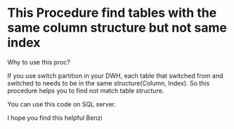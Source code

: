 # This Procedure find tables with the same column structure but not same index

Why to use this proc?

If you use switch partition in your DWH, each table that switched from and switched to needs to be in the same structure(Column, Index).
So this procedure helps you to find not match table structure.


You can use this code on SQL server.


I hope you find this helpful
Benzi

